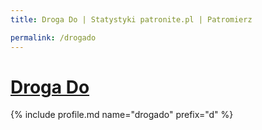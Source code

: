 ```yaml
---
title: Droga Do | Statystyki patronite.pl | Patromierz

permalink: /drogado
---
```


# [Droga Do](https://patronite.pl/drogado)

{% include profile.md name="drogado" prefix="d" %}

